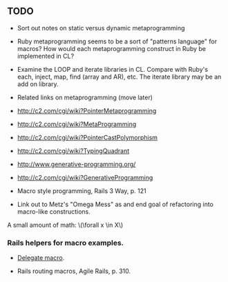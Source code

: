 
## TODO

* Sort out notes on static versus dynamic metaprogramming
* Ruby metaprogramming seems to be a sort of "patterns language" for macros? 
How would each metaprogramming construct in Ruby be implemented in CL?
* Examine the LOOP and iterate libraries in CL. Compare with 
Ruby's each, inject, map, find (array and AR), etc. The iterate 
library may be an add on library.
* Related links on metaprogramming (move later)
 * http://c2.com/cgi/wiki?PointerMetaprogramming
 * http://c2.com/cgi/wiki?MetaProgramming
 * http://c2.com/cgi/wiki?PointerCastPolymorphism
 * http://c2.com/cgi/wiki?TypingQuadrant
 * http://www.generative-programming.org/
 * http://c2.com/cgi/wiki?GenerativeProgramming
 * Macro style programming, Rails 3 Way, p. 121

* Link out to Metz's "Omega Mess" as and end goal of refactoring
  into macro-like constructions.

A small amount of math: \\(\forall x \in X\\)

### Rails helpers for macro examples.

* [Delegate
macro](http://guides.rubyonrails.org/active_support_core_extensions.html#method-delegation).

* Rails routing macros, Agile Rails, p. 310.
